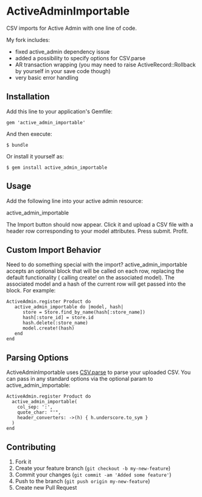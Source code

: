 # ActiveAdminImportable

CSV imports for Active Admin with one line of code.

My fork includes:
- fixed active_admin dependency issue
- added a possibility to specify options for CSV.parse
- AR transaction wrapping (you may need to raise ActiveRecord::Rollback by yourself in your save code though)
- very basic error handling

## Installation

Add this line to your application's Gemfile:

    gem 'active_admin_importable'

And then execute:

    $ bundle

Or install it yourself as:

    $ gem install active_admin_importable

## Usage

Add the following line into your active admin resource:


   active_admin_importable

The Import button should now appear. Click it and upload a CSV file with a header row corresponding to your model attributes. Press submit. Profit.

## Custom Import Behavior

Need to do something special with the import? active_admin_importable accepts an optional block that will be called on each row, replacing the default functionality ( calling create! on the associated model). The associated model and a hash of the current row will get passed into the block. For example:

```
ActiveAdmin.register Product do
   active_admin_importable do |model, hash|
      store = Store.find_by_name(hash[:store_name])
      hash[:store_id] = store.id
      hash.delete(:store_name)
      model.create!(hash)
   end
end
```

## Parsing Options

ActiveAdminImportable uses [CSV.parse](http://ruby-doc.org/stdlib-2.2.2/libdoc/csv/rdoc/CSV.html#method-c-parse) to parse your uploaded CSV. You can pass in any standard options via the optional param to active_admin_importable:

```
ActiveAdmin.register Product do
  active_admin_importable(
    col_sep: ':',
    quote_char: "'",
    header_converters: ->(h) { h.underscore.to_sym }
  )
end
```

## Contributing

1. Fork it
2. Create your feature branch (`git checkout -b my-new-feature`)
3. Commit your changes (`git commit -am 'Added some feature'`)
4. Push to the branch (`git push origin my-new-feature`)
5. Create new Pull Request
